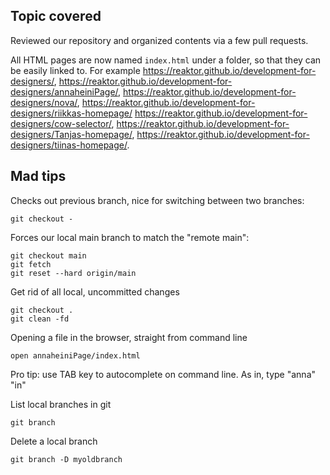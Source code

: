 ## Topic covered

Reviewed our repository and organized contents via a few pull requests.

All HTML pages are now named `index.html` under a folder, so that they can be easily linked to. For example https://reaktor.github.io/development-for-designers/, https://reaktor.github.io/development-for-designers/annaheiniPage/, https://reaktor.github.io/development-for-designers/nova/, https://reaktor.github.io/development-for-designers/riikkas-homepage/ https://reaktor.github.io/development-for-designers/cow-selector/, https://reaktor.github.io/development-for-designers/Tanjas-homepage/, https://reaktor.github.io/development-for-designers/tiinas-homepage/.

## Mad tips

Checks out previous branch, nice for switching between two branches:

    git checkout -

Forces our local main branch to match the "remote main":

    git checkout main
    git fetch
    git reset --hard origin/main

Get rid of all local, uncommitted changes

    git checkout .
    git clean -fd

Opening a file in the browser, straight from command line

    open annaheiniPage/index.html

Pro tip: use TAB key to autocomplete on command line. As in, type "anna" <TAB> "in" 

List local branches in git

    git branch

Delete a local branch

    git branch -D myoldbranch